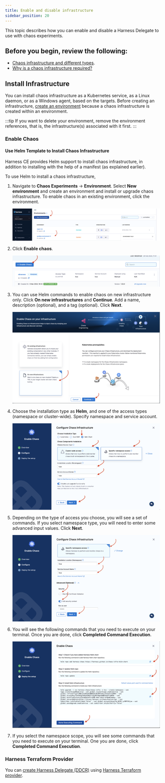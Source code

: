 ```yaml
---
title: Enable and disable infrastructure
sidebar_position: 20
---
```


This topic describes how you can enable and disable a Harness Delegate to use with chaos experiments.

## Before you begin, review the following:

- [Chaos infrastructure and different types](/docs/chaos-engineering/concepts/chaos101#chaos-infrastructure).
- [Why is a chaos infrastructure required?](/docs/chaos-engineering/use-harness-ce/infrastructures/)

## Install Infrastructure

You can install chaos infrastructure as a Kubernetes service, as a Linux daemon, or as a Windows agent, based on the targets. Before creating an infrastructure, [create an environment](/docs/chaos-engineering/use-harness-ce/experiments/create-experiments#create-environment) because a chaos infrastructure is created within an environment.

:::tip
If you want to delete your environment, remove the environment references, that is, the infrastructure(s) associated with it first.
:::

### Enable Chaos

#### Use Helm Template to Install Chaos Infrastructure

Harness CE provides Helm support to install chaos infrastructure, in addition to installing with the help of a manifest (as explained earlier).

To use Helm to install a chaos infrastructure,

1. Navigate to **Chaos Experiments** -> **Environment**. Select **New environment** and create an environment and install or upgrade chaos infrastructure. To enable chaos in an existing environment, click the environment.

    ![step 2](./static/enable-disable/env-2-helm.png)

2. Click **Enable chaos**.

    ![step 3](./static/enable-disable/chaos-3.png)

3. You can use Helm commands to enable chaos on new infrastructure only. Click **On new infrastructures** and **Continue**. Add a name, description (optional), and a tag (optional). Click **Next**.

    ![step 4](./static/enable-disable/new-infra-4.png)

4. Choose the installation type as **Helm**, and one of the access types (namespace or cluster-wide). Specify namespace and service account.

    ![step 6](./static/enable-disable/helm-select-6.png)

5. Depending on the type of access you choose, you will see a set of commands. If you select namespace type, you will need to enter some advanced input values. Click **Next**.

    ![step 7a](./static/enable-disable/namespace-7a.png)

6. You will see the following commands that you need to execute on your terminal. Once you are done, click **Completed Command Execution**.

    ![step 8](./static/enable-disable/command-clusterwide-8.png)

7. If you select the namespace scope, you will see some commands that you need to execute on your terminal. One you are done, click **Completed Command Execution**.


### Harness Terraform Provider

You can [create Harness Delegate (DDCR)](https://registry.terraform.io/providers/harness/harness/latest/docs/resources/chaos_infrastructure) using [Harness Terraform provider](https://developer.harness.io/docs/platform/automation/terraform/harness-terraform-provider-overview/).